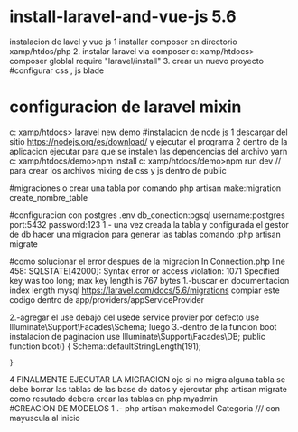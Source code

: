 # install-laravel-and-vue-js 5.6
instalacion de lavel y vue js
1 installar composer en directorio xamp/htdos/php 
2. instalar laravel via composer
   c: xamp/htdocs>   composer globlal require "laravel/install"
3. crear un nuevo proyecto 
#configurar  css , js blade 
# configuracion de laravel mixin 

  c: xamp/htdocs> laravel new  demo
#instalacion de node js 
 1 descargar del sitio https://nodejs.org/es/download/ y ejecutar el programa 
 2 dentro de la aplicacion ejecutar para que se instalen las dependencias del archivo yarn
    c: xamp/htdocs/demo>npm install 
    c: xamp/htdocs/demo>npm run dev   // para crear los archivos mixing de css y js dentro de public
    
 #migraciones o crear una tabla por comando 
 php artisan make:migration create_nombre_table
 
 #configuracion con postgres 
  .env 
  db_conection:pgsql
  username:postgres
  port:5432
  password:123
 1.- una vez creada la tabla y configurada el gestor de db 
 hacer una migracion para generar las tablas
 comando :php artisan migrate
    
#como solucionar el error  despues de la migracion
In Connection.php line 458:
  SQLSTATE[42000]: Syntax error or access violation: 1071 Specified key was too long; max key length is 767 bytes
1.-buscar en documentacion index length mysql
https://laravel.com/docs/5.6/migrations
compiar este codigo dentro de app/providers/appServiceProvider
 
 2.-agregar el use debajo del usede service provier por defecto 
 use Illuminate\Support\Facades\Schema;
 luego
 3.-dentro de la funcion boot 
 instalacion de paginacion
 use Illuminate\Support\Facades\DB;
   public function boot()
    {
        Schema::defaultStringLength(191);

    }
4 FINALMENTE EJECUTAR LA MIGRACION 
   ojo si no migra alguna tabla se debe  borrar las tablas de las base de datos y ejercutar php artisan migrate 
   como resutado debera crear las tablas en php myadmin  
 #CREACION DE MODELOS
1 .- php artisan make:model Categoria   /// con mayuscula al inicio
   
